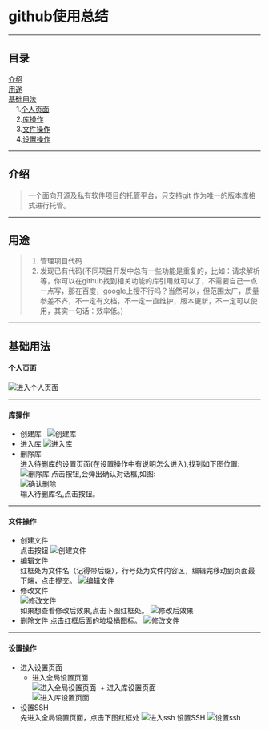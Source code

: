 # github使用总结
***
## 目录  
[介绍](https://github.com/person-0/test/blob/master/test-Github.md#介绍)  
[用途](https://github.com/person-0/test/blob/master/test-Github.md#用途)  
[基础用法](https://github.com/person-0/test/blob/master/test-Github.md#基础用法)  
&nbsp;&nbsp;&nbsp;&nbsp;1.[个人页面](https://github.com/person-0/test/blob/master/test-Github.md#个人页面)  
&nbsp;&nbsp;&nbsp;&nbsp;2.[库操作](https://github.com/person-0/test/blob/master/test-Github.md#库操作)  
&nbsp;&nbsp;&nbsp;&nbsp;3.[文件操作](https://github.com/person-0/test/blob/master/test-Github.md#文件操作)  
&nbsp;&nbsp;&nbsp;&nbsp;4.[设置操作](https://github.com/person-0/test/blob/master/test-Github.md#设置操作)
***
## 介绍
> 一个面向开源及私有软件项目的托管平台，只支持git 作为唯一的版本库格式进行托管。
***
## 用途
> 1. 管理项目代码
> 2. 发现已有代码(不同项目开发中总有一些功能是重复的，比如：请求解析等，你可以在github找到相关功能的库引用就可以了，不需要自己一点一点写，那在百度，google上搜不行吗？当然可以，但范围太广，质量参差不齐，不一定有文档，不一定一直维护，版本更新，不一定可以使用，其实一句话：效率低。)
***
## 基础用法
#### 个人页面
![进入个人页面](https://github.com/person-0/images/blob/master/github/%E9%A1%B5%E9%9D%A2/%E8%BF%9B%E5%85%A5%E4%B8%AA%E4%BA%BA%E9%A1%B5%E9%9D%A2.PNG)
***
#### 库操作
- 创建库  
![创建库](https://github.com/person-0/images/blob/master/github/%E5%BA%93/%E5%88%9B%E5%BB%BA%E5%BA%93.PNG)
- 进入库
![进入库](https://github.com/person-0/images/blob/master/github/%E5%BA%93/%E8%BF%9B%E5%85%A5%E5%BA%93.PNG)
- 删除库  
进入待删库的设置页面(在设置操作中有说明怎么进入),找到如下图位置:
![删除库](https://github.com/person-0/images/blob/master/github/%E5%BA%93/%E5%88%A0%E9%99%A4%E5%BA%93.PNG)
点击按钮,会弹出确认对话框,如图:  
![确认删除](https://github.com/person-0/images/blob/master/github/%E5%BA%93/%E7%A1%AE%E8%AE%A4%E5%88%A0%E9%99%A4.PNG)  
输入待删库名,点击按钮。
***
#### 文件操作
- 创建文件  
点击按钮
![创建文件](https://github.com/person-0/images/blob/master/github/%E6%96%87/%E5%88%9B%E5%BB%BA%E6%96%87%E4%BB%B6.PNG)
- 编辑文件  
红框处为文件名（记得带后缀），行号处为文件内容区，编辑完移动到页面最下端，点击提交。
![编辑文件](https://github.com/person-0/images/blob/master/github/%E6%96%87/%E7%BC%96%E8%BE%91%E6%96%87%E4%BB%B6.PNG)
- 修改文件  
![修改文件](https://github.com/person-0/images/blob/master/github/%E6%96%87/%E4%BF%AE%E6%94%B9%E6%96%87%E4%BB%B6.PNG)  
如果想查看修改后效果,点击下图红框处。
![修改后效果](https://github.com/person-0/images/blob/master/github/%E6%96%87/%E4%BF%AE%E6%94%B9%E5%90%8E%E6%95%88%E6%9E%9C%E6%9F%A5%E7%9C%8B.PNG)
- 删除文件
点击红框后面的垃圾桶图标。
![修改文件](https://github.com/person-0/images/blob/master/github/%E6%96%87/%E4%BF%AE%E6%94%B9%E6%96%87%E4%BB%B6.PNG)
***
#### 设置操作
- 进入设置页面
  + 进入全局设置页面  
  ![进入全局设置页面](https://github.com/person-0/images/blob/master/github/%E9%A1%B5%E9%9D%A2/%E8%BF%9B%E5%85%A5%E5%85%A8%E5%B1%80%E8%AE%BE%E7%BD%AE%E9%A1%B5%E9%9D%A2.PNG)
  + 进入库设置页面  
  ![进入库设置页面](https://github.com/person-0/images/blob/master/github/%E9%A1%B5%E9%9D%A2/%E8%BF%9B%E5%85%A5%E5%BA%93%E8%AE%BE%E7%BD%AE%E9%A1%B5%E9%9D%A2.PNG)
- 设置SSH  
先进入全局设置页面，点击下图红框处
![进入ssh]()
设置SSH
![设置ssh]()
